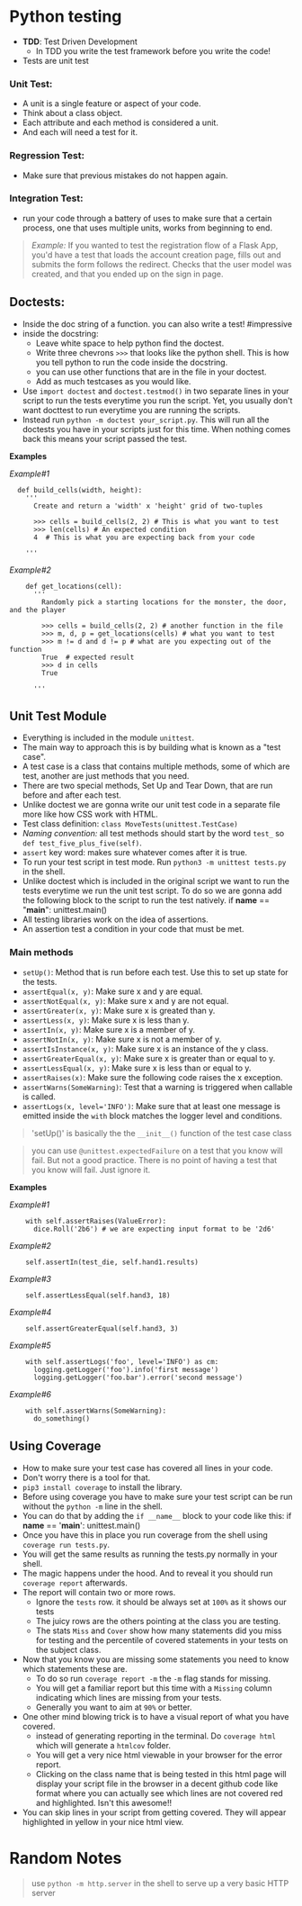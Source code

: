 # Python testing
- **TDD**: Test Driven Development
  - In TDD you write the test framework before you write the code!
- Tests are unit test

### Unit Test:
 - A unit is a single feature or aspect of your code.
 - Think about a class object.
 - Each attribute and each method is considered a unit.
 - And each will need a test for it.

### Regression Test:
- Make sure that previous mistakes do not happen again.

### Integration Test:
- run your code through a battery of uses to make sure that a certain process, one that uses multiple units, works from beginning to end.
> _Example:_ If you wanted to test the registration flow of a Flask App, you'd have a test that loads the account creation page, fills out and submits the form follows the redirect. Checks that the user model was created, and that you ended up on the sign in page.

## Doctests:
- Inside the doc string of a function. you can also write a test! #impressive
- inside the docstring:
  - Leave white space to help python find the doctest.
  - Write three chevrons `>>>` that looks like the python shell. This is how you tell python to run the code inside the docstring.
  - you can use other functions that are in the file in your doctest.
  - Add as much testcases as you would like.
- Use `import doctest` and `doctest.testmod()` in two separate lines in your script to run the tests everytime you run the script. Yet, you usually don't want docttest to run everytime you are running the scripts.
- Instead run `python -m doctest your_script.py`. This will run all the doctests you have in your scripts just for this time. When nothing comes back this means your script passed the test.

**Examples**

_Example#1_

      def build_cells(width, height):
        '''
          Create and return a 'width' x 'height' grid of two-tuples

          >>> cells = build_cells(2, 2) # This is what you want to test
          >>> len(cells) # An expected condition
          4  # This is what you are expecting back from your code

        '''

_Example#2_        

        def get_locations(cell):
          '''
            Randomly pick a starting locations for the monster, the door, and the player

            >>> cells = build_cells(2, 2) # another function in the file
            >>> m, d, p = get_locations(cells) # what you want to test
            >>> m != d and d != p # what are you expecting out of the function
            True  # expected result
            >>> d in cells
            True

          '''

## Unit Test Module
- Everything is included in the module `unittest`.
- The main way to approach this is by building what is known as a "test case".
- A test case is a class that contains multiple methods, some of which are test, another are just methods that you need.
- There are two special methods, Set Up and Tear Down, that are run before and after each test.
- Unlike doctest we are gonna write our unit test code in a separate file more like how CSS work with HTML.
- Test class definition: `class MoveTests(unittest.TestCase)`
- _Naming convention:_ all test methods should start by the word `test_` so `def test_five_plus_five(self)`.
- `assert` key word: makes sure whatever comes after it is true.
- To run your test script in test mode. Run `python3 -m unittest tests.py` in the shell.
- Unlike doctest which is included in the original script we want to run the tests everytime we run the unit test script. To do so we are gonna add the following block to the script to run the test natively.
      if __name__ == "__main__":
          unittest.main()
- All testing libraries work on the idea of assertions.
- An assertion test a condition in your code that must be met.

### Main methods
- `setUp()`: Method that is run before each test. Use this to set up state for the tests.
- `assertEqual(x, y)`: Make sure x and y are equal.
- `assertNotEqual(x, y)`: Make sure x and y are not equal.
- `assertGreater(x, y)`: Make sure x is greated than y.
- `assertLess(x, y)`: Make sure x is less than y.
- `assertIn(x, y)`: Make sure x is a member of y.
- `assertNotIn(x, y)`: Make sure x is not a member of y.
- `assertIsInstance(x, y)`: Make sure x is an instance of the y class.
- `assertGreaterEqual(x, y)`: Make sure x is greater than or equal to y.
- `assertLessEqual(x, y)`: Make sure x is less than or equal to y.
- `assertRaises(x)`: Make sure the following code raises the x exception.
- `assertWarns(SomeWarning)`: Test that a warning is triggered when callable is called.
- `assertLogs(x, level='INFO')`: Make sure that at least one message is emitted inside the `with` block matches the logger level and conditions.

> 'setUp()' is basically the the `__init__()` function of the test case class

> you can use `@unittest.expectedFailure` on a test that you know will fail. But not a good practice. There is no point of having a test that you know will fail. Just ignore it.

**Examples**

_Example#1_

        with self.assertRaises(ValueError):
          dice.Roll('2b6') # we are expecting input format to be '2d6'
_Example#2_

        self.assertIn(test_die, self.hand1.results)
_Example#3_

        self.assertLessEqual(self.hand3, 18)
_Example#4_

        self.assertGreaterEqual(self.hand3, 3)
_Example#5_

        with self.assertLogs('foo', level='INFO') as cm:
          logging.getLogger('foo').info('first message')
          logging.getLogger('foo.bar').error('second message')
_Example#6_

        with self.assertWarns(SomeWarning):
          do_something()

## Using Coverage
- How to make sure your test case has covered all lines in your code.
- Don't worry there is a tool for that.
- `pip3 install coverage` to install the library.
- Before using coverage you have to make sure your test script can be run without the `python -m` line in the shell.
- You can do that by adding the `if __name__` block to your code like this:
        if __name__ == '__main__':
            unittest.main()
- Once you have this in place you run coverage from the shell using `coverage run tests.py`.
- You will get the same results as running the tests.py normally in your shell.
- The magic happens under the hood. And to reveal it you should run `coverage report` afterwards.
- The report will contain two or more rows.
  - Ignore the `tests` row. it should be always set at `100%` as it shows our tests
  - The juicy rows are the others pointing at the class you are testing.
  - The stats `Miss` and `Cover` show how many statements did you miss for testing and the percentile of covered statements in your tests on the subject class.
- Now that you know you are missing some statements you need to know which statements these are.
  - To do so run `coverage report -m` the `-m` flag stands for missing.
  - You will get a familiar report but this time with a `Missing` column indicating which lines are missing from your tests.
  - Generally you want to aim at `90%` or better.
- One other mind blowing trick is to have a visual report of what you have covered.
  - instead of generating reporting in the terminal. Do `coverage html` which will generate a `htmlcov` folder.
  - You will get a very nice html viewable in your browser for the error report.
  - Clicking on the class name that is being tested in this html page will display your script file in the browser in a decent github code like format where you can actually see which lines are not covered red and highlighted. Isn't this awesome!!
- You can skip lines in your script from getting covered. They will appear highlighted in yellow in your nice html view.

# Random Notes
> use `python -m http.server` in the shell to serve up a very basic HTTP server
